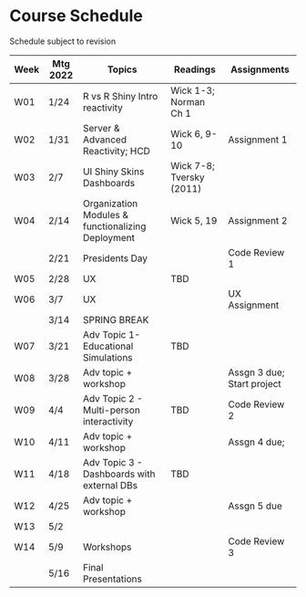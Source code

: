 # Course Schedule 

Schedule subject to revision

| Week | Mtg 2022 | Topics                                            | Readings                 | Assignments                |
|------|----------|---------------------------------------------------|--------------------------|----------------------------|
| W01  | 1/24     | R vs R Shiny Intro reactivity                     | Wick 1-3; Norman Ch 1    |                            |
| W02  | 1/31     | Server & Advanced Reactivity; HCD                 | Wick 6, 9-10             | Assignment 1               |
| W03  | 2/7      | UI Shiny Skins Dashboards                         | Wick 7-8; Tversky (2011) |                            |
| W04  | 2/14     | Organization Modules & functionalizing Deployment | Wick 5, 19               | Assignment 2               |
|      | 2/21     | Presidents Day                                    |                          | Code Review 1              |
| W05  | 2/28     | UX                                                | TBD                      |                            |
| W06  | 3/7      | UX                                                |                          | UX Assignment              |
|      | 3/14     | SPRING BREAK                                      |                          |                            |
| W07  | 3/21     | Adv Topic 1- Educational Simulations              | TBD                      |                            |
| W08  | 3/28     | Adv topic + workshop                              |                          | Assgn 3 due; Start project |
| W09  | 4/4      | Adv Topic 2 - Multi-person interactivity          | TBD                      | Code Review 2              |
| W10  | 4/11     | Adv topic + workshop                              |                          | Assgn 4 due;               |
| W11  | 4/18     | Adv Topic 3 - Dashboards with external DBs        | TBD                      |                            |
| W12  | 4/25     | Adv topic + workshop                              |                          | Assgn 5 due                |
| W13  | 5/2      |                                                   |                          |                            |
| W14  | 5/9      | Workshops                                         |                          | Code Review 3              |
|      | 5/16     | Final Presentations                               |                          |                            |
